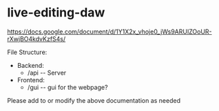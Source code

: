# live-editing-daw
https://docs.google.com/document/d/1Y1X2x_vhoje0_jWs9ARUIZOoUR-rXwjBO4kdvKzfS4s/

File Structure:  
  * Backend:    
    * /api -- Server    
  * Frontend:  
    *  /gui -- gui for the webpage?
    
Please add to or modify the above documentation as needed
